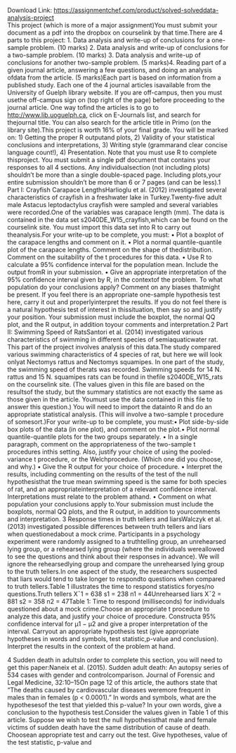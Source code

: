 Download Link: https://assignmentchef.com/product/solved-solveddata-analysis-project
<br>
This project (which is more of a major assignment)You must submit your document as a pdf into the dropbox on courselink by that time.There are 4 parts to this project: 1. Data analysis and write-up of conclusions for a one-sample problem. (10 marks) 2. Data analysis and write-up of conclusions for a two-sample problem. (10 marks) 3. Data analysis and write-up of conclusions for another two-sample problem. (5 marks)4. Reading part of a given journal article, answering a few questions, and doing an analysis ofdata from the article. (5 marks)Each part is based on information from a published study. Each one of the 4 journal articles isavailable from the University of Guelph library website. If you are off-campus, then you must usethe off-campus sign on (top right of the page) before proceeding to the journal article. One way tofind the articles is to go to http://www.lib.uoguelph.ca, click on E-Journals list, and search for thejournal title. You can also search for the article title in Primo (on the library site).This project is worth 16% of your final grade. You will be marked on: 1) Getting the proper R outputand plots, 2) Validity of your statistical conclusions and interpretations, 3) Writing style (grammarand clear concise language count!), 4) Presentation. Note that you must use R to complete thisproject. You must submit a single pdf document that contains your responses to all 4 sections. Any individualsection (not including plots) shouldn’t be more than a single double-spaced page. Including plots,your entire submission shouldn’t be more than 6 or 7 pages (and can be less).1 Part I: Crayfish Carapace LengthsHarlioglu et al. (2012) investigated several characteristics of crayfish in a freshwater lake in Turkey.Twenty-five adult male Astacus leptodactylus crayfish were sampled and several variables were recorded.One of the variables was carapace length (mm). The data is contained in the data set s2040DE_W15_crayfish,which can be found on the courselink site. You must import this data set into R to carry out theanalysis.For your write-up to be complete, you must: • Plot a boxplot of the carapace lengths and comment on it. • Plot a normal quantile-quantile plot of the carapace lengths. Comment on the shape of thedistribution. Comment on the suitability of the t procedures for this data. • Use R to calculate a 95% confidence interval for the population mean. Include the output fromR in your submission. • Give an appropriate interpretation of the 95% confidence interval given by R, in the contextof the problem. To what population do your conclusions apply? Comment on any biases thatmight be present. If you feel there is an appropriate one-sample hypothesis test here, carry it out and properlyinterpret the results. If you do not feel there is a natural hypothesis test of interest in thissituation, then say so and justify your position. Your submission must include the boxplot, the normal QQ plot, and the R output, in addition toyour comments and interpretation.2 Part II: Swimming Speed of RatsSantori et al. (2014) investigated various characteristics of swimming in different species of semiaquaticwater rat. This part of the project involves analysis of this data.The study compared various swimming characteristics of 4 species of rat, but here we will look onlyat Nectomys rattus and Nectomys squamipes. In one part of the study, the swimming speed of therats was recorded. Swimming speeds for 14 N. rattus and 15 N. squamipes rats can be found in thefile s2040DE_W15_rats on the courselink site. (The values given in this file are based on the resultsof the study, but the summary statistics are not exactly the same as those given in the article. Youmust use the data contained in this file to answer this question.) You will need to import the datainto R and do an appropriate statistical analysis. (This will involve a two-sample t procedure of somesort.)For your write-up to be complete, you must:• Plot side-by-side box plots of the data (in one plot), and comment on the plot.• Plot normal quantile-quantile plots for the two groups separately. • In a single paragraph, comment on the appropriateness of the two-sample t procedures inthis setting. Also, justify your choice of using the pooled-variance t procedure, or the Welchprocedure. (Which one did you choose, and why.) • Give the R output for your choice of procedure. • Interpret the results, including commenting on the results of the test of the null hypothesisthat the true mean swimming speed is the same for both species of rat, and an appropriateinterpretation of a relevant confidence interval. Interpretations must relate to the problem athand. • Comment on what population your conclusions apply to.Your submission must include the boxplots, normal QQ plots, and the R output, in addition to yourcomments and interpretation. 3 Response times in truth tellers and liarsWalczyk et al. (2013) investigated possible differences between truth tellers and liars when questionedabout a mock crime. Participants in a psychology experiment were randomly assigned to a truthtelling group, an unrehearsed lying group, or a rehearsed lying group (where the individuals wereallowed to see the questions and think about their responses in advance). We will ignore the rehearsedlying group and compare the unrehearsed lying group to the truth tellers.In one aspect of the study, the researchers suspected that liars would tend to take longer to respondto questions when compared to truth tellers.Table 1 illustrates the time to respond statistics foryes/no questions.Truth tellers X¯1 = 638 s1 = 238 n1 = 44Unrehearsed liars X¯2 = 881 s2 = 358 n2 = 47Table 1: Time to respond (milliseconds) for individuals questioned about a mock crime.Choose an appropriate t procedure to analyze this data, and justify your choice of procedure. Constructa 95% confidence interval for µ1 − µ2 and give a proper interpretation of the interval. Carryout an appropriate hypothesis test (give appropriate hypotheses in words and symbols, test statistic,p-value and conclusion). Interpret the results in the context of the problem at hand.

4 Sudden death in adultsIn order to complete this section, you will need to get this paper:Naneix et al. (2015). Sudden adult death: An autopsy series of 534 cases with gender and controlcomparison. Journal of Forensic and Legal Medicine, 32:10–15On page 12 of this article, the authors state that “The deaths caused by cardiovascular diseases weremore frequent in males than in females (p &lt; 0.0001).” In words and symbols, what are the hypothesesof the test that yielded this p-value? In your own words, give a conclusion to the hypothesis test.Consider the values given in Table 1 of this article. Suppose we wish to test the null hypothesisthat male and female victims of sudden death have the same distribution of cause of death. Choosean appropriate test and carry out the test. Give hypotheses, value of the test statistic, p-value and
